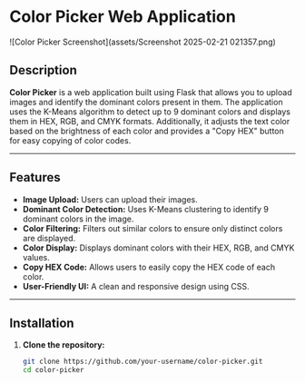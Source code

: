 # Color Picker Web Application

![Color Picker Screenshot](assets/Screenshot 2025-02-21 021357.png)

## Description

**Color Picker** is a web application built using Flask that allows you to upload images and identify the dominant colors present in them. The application uses the K-Means algorithm to detect up to 9 dominant colors and displays them in HEX, RGB, and CMYK formats. Additionally, it adjusts the text color based on the brightness of each color and provides a "Copy HEX" button for easy copying of color codes.

---

## Features

- **Image Upload:** Users can upload their images.
- **Dominant Color Detection:** Uses K-Means clustering to identify 9 dominant colors in the image.
- **Color Filtering:** Filters out similar colors to ensure only distinct colors are displayed.
- **Color Display:** Displays dominant colors with their HEX, RGB, and CMYK values.
- **Copy HEX Code:** Allows users to easily copy the HEX code of each color.
- **User-Friendly UI:** A clean and responsive design using CSS.

---

## Installation

1. **Clone the repository:**
   ```bash
   git clone https://github.com/your-username/color-picker.git
   cd color-picker
